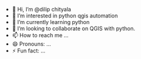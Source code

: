 - 👋 Hi, I’m @dilip chityala
- 👀 I’m interested in python qgis automation
- 🌱 I’m currently learning python
- 💞️ I’m looking to collaborate on QGIS with python.
- 📫 How to reach me ...
- 😄 Pronouns: ...
- ⚡ Fun fact: ...

<!---
dilip2668/dilip2668 is a ✨ special ✨ repository because its `README.md` (this file) appears on your GitHub profile.
You can click the Preview link to take a look at your changes.
--->
